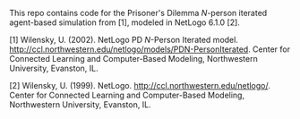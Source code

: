 This repo contains code for the Prisoner's Dilemma _N_-person iterated agent-based simulation from [1], modeled in NetLogo 6.1.0 [2].

[1] Wilensky, U. (2002). NetLogo PD _N_-Person Iterated model. http://ccl.northwestern.edu/netlogo/models/PDN-PersonIterated. Center for Connected Learning and Computer-Based Modeling, Northwestern University, Evanston, IL.

[2] Wilensky, U. (1999). NetLogo. http://ccl.northwestern.edu/netlogo/. Center for Connected Learning and Computer-Based Modeling, Northwestern University, Evanston, IL.

